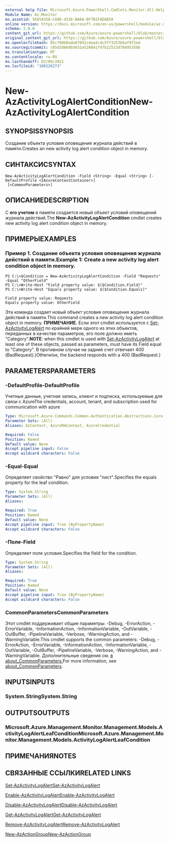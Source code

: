 ```yaml
---
external help file: Microsoft.Azure.PowerShell.Cmdlets.Monitor.dll-Help.xml
Module Name: Az.Monitor
ms.assetid: 5E854358-CA9D-4336-BA6A-BF7B1FADAB50
online version: https://docs.microsoft.com/en-us/powershell/module/az.monitor/new-azactivitylogalertcondition
schema: 2.0.0
content_git_url: https://github.com/Azure/azure-powershell/blob/master/src/Monitor/Monitor/help/New-AzActivityLogAlertCondition.md
original_content_git_url: https://github.com/Azure/azure-powershell/blob/master/src/Monitor/Monitor/help/New-AzActivityLogAlertCondition.md
ms.openlocfilehash: 85cf08b0ade67042c4aa4c4c5ff3253b6af9f2ed
ms.sourcegitcommit: c05d3d669b5631e526841f47b22513d78495350b
ms.translationtype: MT
ms.contentlocale: ru-RU
ms.lasthandoff: 02/09/2021
ms.locfileid: "100226273"
---
```

# <span data-ttu-id="3902b-101">New-AzActivityLogAlertCondition</span><span class="sxs-lookup"><span data-stu-id="3902b-101">New-AzActivityLogAlertCondition</span></span>

## <span data-ttu-id="3902b-102">SYNOPSIS</span><span class="sxs-lookup"><span data-stu-id="3902b-102">SYNOPSIS</span></span>
<span data-ttu-id="3902b-103">Создание объекта условия оповещения журнала действий в памяти.</span><span class="sxs-lookup"><span data-stu-id="3902b-103">Creates an new activity log alert condition object in memory.</span></span>

## <span data-ttu-id="3902b-104">СИНТАКСИС</span><span class="sxs-lookup"><span data-stu-id="3902b-104">SYNTAX</span></span>

```
New-AzActivityLogAlertCondition -Field <String> -Equal <String> [-DefaultProfile <IAzureContextContainer>]
 [<CommonParameters>]
```

## <span data-ttu-id="3902b-105">ОПИСАНИЕ</span><span class="sxs-lookup"><span data-stu-id="3902b-105">DESCRIPTION</span></span>
<span data-ttu-id="3902b-106">С **его учетом** в памяти создается новый объект условий оповещений журнала действий.</span><span class="sxs-lookup"><span data-stu-id="3902b-106">The **New-AzActivityLogAlertCondition** cmdlet creates new activity log alert condition object in memory.</span></span>

## <span data-ttu-id="3902b-107">ПРИМЕРЫ</span><span class="sxs-lookup"><span data-stu-id="3902b-107">EXAMPLES</span></span>

### <span data-ttu-id="3902b-108">Пример 1. Создание объекта условия оповещения журнала действий в памяти.</span><span class="sxs-lookup"><span data-stu-id="3902b-108">Example 1: Create a new activity log alert condition object in memory.</span></span>
```
PS C:\>$Condition = New-AzActivityLogAlertCondition -Field "Requests" -Equal "OtherField"
PS C:\>Write-Host "Field property value: $($Condition.Field)"
PS C:\>Write-Host "Equals property value: $($Condition.Equals)"

Field property value: Requests
Equals property value: OtherField
```

<span data-ttu-id="3902b-109">Эта команда создает новый объект условия оповещения журнала действий в памяти.</span><span class="sxs-lookup"><span data-stu-id="3902b-109">This command creates a new activity log alert condition object in memory.</span></span>
<span data-ttu-id="3902b-110">**ПРИМЕЧАНИЕ.** Если этот cmdlet используется с [Set-AzActivityLogAlert](https://docs.microsoft.com/en-us/powershell/module/az.monitor/set-azactivitylogalert) по крайней мере одного из этих объектов, переданных в качестве параметров, его поле должно иметь "Category".</span><span class="sxs-lookup"><span data-stu-id="3902b-110">**NOTE**: when this cmdlet is used with [Set-AzActivityLogAlert](https://docs.microsoft.com/en-us/powershell/module/az.monitor/set-azactivitylogalert) at least one of these objects, passed as parameters, must have its Field equal to "Category".</span></span> <span data-ttu-id="3902b-111">В противном случае на задний счет отвечает 400 (BadRequest).)</span><span class="sxs-lookup"><span data-stu-id="3902b-111">Otherwise, the backend responds with a 400 (BadRequest.)</span></span>

## <span data-ttu-id="3902b-112">PARAMETERS</span><span class="sxs-lookup"><span data-stu-id="3902b-112">PARAMETERS</span></span>

### <span data-ttu-id="3902b-113">-DefaultProfile</span><span class="sxs-lookup"><span data-stu-id="3902b-113">-DefaultProfile</span></span>
<span data-ttu-id="3902b-114">Учетные данные, учетная запись, клиент и подписка, используемые для связи с Azure</span><span class="sxs-lookup"><span data-stu-id="3902b-114">The credentials, account, tenant, and subscription used for communication with azure</span></span>

```yaml
Type: Microsoft.Azure.Commands.Common.Authentication.Abstractions.Core.IAzureContextContainer
Parameter Sets: (All)
Aliases: AzContext, AzureRmContext, AzureCredential

Required: False
Position: Named
Default value: None
Accept pipeline input: False
Accept wildcard characters: False
```

### <span data-ttu-id="3902b-115">-Equal</span><span class="sxs-lookup"><span data-stu-id="3902b-115">-Equal</span></span>
<span data-ttu-id="3902b-116">Определяет свойство "Равно" для условия "лист".</span><span class="sxs-lookup"><span data-stu-id="3902b-116">Specifies the equals property for the leaf condition.</span></span>

```yaml
Type: System.String
Parameter Sets: (All)
Aliases:

Required: True
Position: Named
Default value: None
Accept pipeline input: True (ByPropertyName)
Accept wildcard characters: False
```

### <span data-ttu-id="3902b-117">-Поле</span><span class="sxs-lookup"><span data-stu-id="3902b-117">-Field</span></span>
<span data-ttu-id="3902b-118">Определяет поле условия.</span><span class="sxs-lookup"><span data-stu-id="3902b-118">Specifies the field for the condition.</span></span>

```yaml
Type: System.String
Parameter Sets: (All)
Aliases:

Required: True
Position: Named
Default value: None
Accept pipeline input: True (ByPropertyName)
Accept wildcard characters: False
```

### <span data-ttu-id="3902b-119">CommonParameters</span><span class="sxs-lookup"><span data-stu-id="3902b-119">CommonParameters</span></span>
<span data-ttu-id="3902b-120">Этот cmdlet поддерживает общие параметры: -Debug, -ErrorAction, -ErrorVariable, -InformationAction, -InformationVariable, -OutVariable, -OutBuffer, -PipelineVariable, -Verbose, -WarningAction, and -WarningVariable.</span><span class="sxs-lookup"><span data-stu-id="3902b-120">This cmdlet supports the common parameters: -Debug, -ErrorAction, -ErrorVariable, -InformationAction, -InformationVariable, -OutVariable, -OutBuffer, -PipelineVariable, -Verbose, -WarningAction, and -WarningVariable.</span></span> <span data-ttu-id="3902b-121">Дополнительные сведения см. [в about_CommonParameters.](http://go.microsoft.com/fwlink/?LinkID=113216)</span><span class="sxs-lookup"><span data-stu-id="3902b-121">For more information, see [about_CommonParameters](http://go.microsoft.com/fwlink/?LinkID=113216).</span></span>

## <span data-ttu-id="3902b-122">INPUTS</span><span class="sxs-lookup"><span data-stu-id="3902b-122">INPUTS</span></span>

### <span data-ttu-id="3902b-123">System.String</span><span class="sxs-lookup"><span data-stu-id="3902b-123">System.String</span></span>

## <span data-ttu-id="3902b-124">OUTPUTS</span><span class="sxs-lookup"><span data-stu-id="3902b-124">OUTPUTS</span></span>

### <span data-ttu-id="3902b-125">Microsoft.Azure.Management.Monitor.Management.Models.ActivityLogAlertLeafCondition</span><span class="sxs-lookup"><span data-stu-id="3902b-125">Microsoft.Azure.Management.Monitor.Management.Models.ActivityLogAlertLeafCondition</span></span>

## <span data-ttu-id="3902b-126">ПРИМЕЧАНИЯ</span><span class="sxs-lookup"><span data-stu-id="3902b-126">NOTES</span></span>

## <span data-ttu-id="3902b-127">СВЯЗАННЫЕ ССЫЛКИ</span><span class="sxs-lookup"><span data-stu-id="3902b-127">RELATED LINKS</span></span>

[<span data-ttu-id="3902b-128">Set-AzActivityLogAlert</span><span class="sxs-lookup"><span data-stu-id="3902b-128">Set-AzActivityLogAlert</span></span>](./Set-AzActivityLogAlert.md)

[<span data-ttu-id="3902b-129">Enable-AzActivityLogAlert</span><span class="sxs-lookup"><span data-stu-id="3902b-129">Enable-AzActivityLogAlert</span></span>](./Enable-AzActivityLogAlert.md)

[<span data-ttu-id="3902b-130">Disable-AzActivityLogAlert</span><span class="sxs-lookup"><span data-stu-id="3902b-130">Disable-AzActivityLogAlert</span></span>](./Disable-AzActivityLogAlert.md)

[<span data-ttu-id="3902b-131">Get-AzActivityLogAlert</span><span class="sxs-lookup"><span data-stu-id="3902b-131">Get-AzActivityLogAlert</span></span>](./Get-AzActivityLogAlert.md)

[<span data-ttu-id="3902b-132">Remove-AzActivityLogAlert</span><span class="sxs-lookup"><span data-stu-id="3902b-132">Remove-AzActivityLogAlert</span></span>](./Remove-AzActivityLogAlert.md)

[<span data-ttu-id="3902b-133">New-AzActionGroup</span><span class="sxs-lookup"><span data-stu-id="3902b-133">New-AzActionGroup</span></span>](./Get-AzActionGroup.md)
